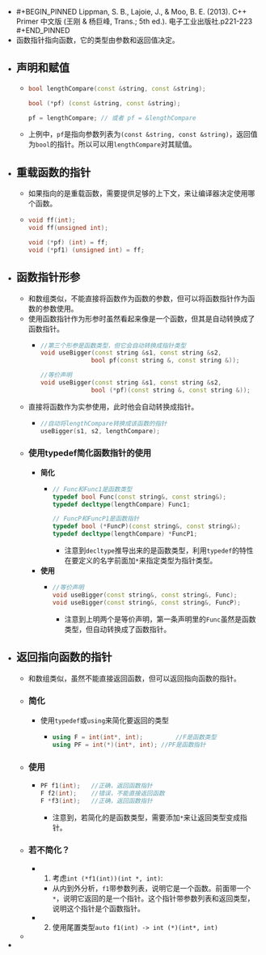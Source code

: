 - #+BEGIN_PINNED
  Lippman, S. B., Lajoie, J., & Moo, B. E. (2013). C++ Primer 中文版 (王刚 & 杨巨峰, Trans.; 5th ed.). 电子工业出版社.p221-223
  #+END_PINNED
- 函数指针指向函数，它的类型由参数和返回值决定。
- ## 声明和赋值
	- ```C++
	  bool lengthCompare(const &string, const &string);
	  
	  bool (*pf) (const &string, const &string); 
	  
	  pf = lengthCompare; // 或者 pf = &lengthCompare
	  ```
	- 上例中，`pf`是指向参数列表为`(const &string, const &string)`，返回值为`bool`的指针。所以可以用`lengthCompare`对其赋值。
- ## 重载函数的指针
	- 如果指向的是重载函数，需要提供足够的上下文，来让编译器决定使用哪个函数。
	- ```C++
	  void ff(int);
	  void ff(unsigned int);
	  
	  void (*pf) (int) = ff;
	  void (*pf1) (unsigned int) = ff;
	  ```
- ## 函数指针形参
	- 和数组类似，不能直接将函数作为函数的参数，但可以将函数指针作为函数的参数使用。
	- 使用函数指针作为形参时虽然看起来像是一个函数，但其是自动转换成了函数指针。
		- ```C++
		  //第三个形参是函数类型，但它会自动转换成指针类型
		  void useBigger(const string &s1, const string &s2, 
		                bool pf(const string &, const string &));
		  
		  //等价声明
		  void useBigger(const string &s1, const string &s2, 
		                bool (*pf)(const string &, const string &));
		  
		  ```
	- 直接将函数作为实参使用，此时他会自动转换成指针。
		- ```C++
		  //自动将lengthCompare转换成该函数的指针
		  useBigger(s1, s2, lengthCompare);
		  ```
	- ### 使用typedef简化函数指针的使用
		- **简化**
			- ```C++
			  // Func和Func1是函数类型
			  typedef bool Func(const string&, const string&);
			  typedef decltype(lengthCompare) Func1;
			  
			  // FuncP和FuncP1是函数指针
			  typedef bool (*FuncP)(const string&, const string&);
			  typedef decltype(lengthCompare) *FuncP1;
			  ```
				- 注意到`decltype`推导出来的是函数类型，利用`typedef`的特性在要定义的名字前面加`*`来指定类型为指针类型。
		- **使用**
			- ```C++
			  //等价声明
			  void useBigger(const string&, const string&, Func);
			  void useBigger(const string&, const string&, FuncP);
			  ```
				- 注意到上明两个是等价声明，第一条声明里的`Func`虽然是函数类型，但自动转换成了函数指针。
- ## 返回指向函数的指针
	- 和数组类似，虽然不能直接返回函数，但可以返回指向函数的指针。
	- ### 简化
		- 使用`typedef`或`using`来简化要返回的类型
			- ```C++
			  using F = int(int*, int); 		//F是函数类型
			  using PF = int(*)(int*, int);	//PF是函数指针
			  ```
	- ### 使用
		- ```C++
		  PF f1(int);	//正确，返回函数指针
		  F f2(int);	//错误，不能直接返回函数
		  F *f3(int);	//正确，返回函数指针
		  ```
			- 注意到，若简化的是函数类型，需要添加`*`来让返回类型变成指针。
	- ### 若不简化？
		- 1. 考虑`int (*f1(int))(int *, int)`:
			- 从内到外分析，`f1`带参数列表，说明它是一个函数。前面带一个`*`，说明它返回的是一个指针。这个指针带参数列表和返回类型，说明这个指针是个函数指针。
		- 2. 使用尾置类型`auto f1(int) -> int (*)(int*, int)`
	-
-